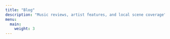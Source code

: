```yaml
---
title: "Blog"
description: "Music reviews, artist features, and local scene coverage"
menu:
  main:
    weight: 3
---
```

